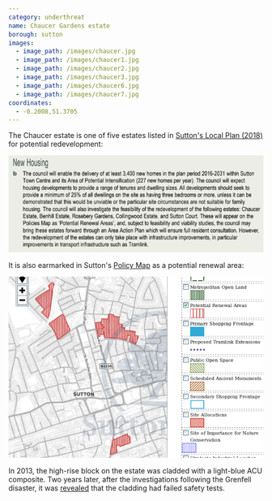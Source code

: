 ```yaml
---
category: underthreat
name: Chaucer Gardens estate
borough: sutton
images:
  - image_path: /images/chaucer.jpg
  - image_path: /images/chaucer1.jpg
  - image_path: /images/chaucer2.jpg
  - image_path: /images/chaucer3.jpg
  - image_path: /images/chaucer6.jpg
  - image_path: /images/chaucer7.jpg
coordinates:
  - -0.2008,51.3705
---
```

The Chaucer estate is one of five estates listed in [Sutton's Local Plan (2018)](https://drive.google.com/file/d/1MdX6GlaHDoBdG6CTsvjFaIuPtIa9id5O/view) for potential redevelopment:

![](/images/suttonplan.png)

It is also earmarked in Sutton's [Policy Map](http://sutton.addresscafe.com/app/exploreit/) as a potential renewal area:

![](/images/suttonpolicymap.png)

In 2013, the high-rise block on the estate was cladded with a light-blue ACU composite. Two years later, after the investigations following the Grenfell disaster, it was [revealed](https://www.yourlocalguardian.co.uk/news/15387026.sutton-housing-partnership-sutton-council-and-sutton-fire-commander-meet-concerned-residents-living-in-chaucer-house-sutton/) that the cladding had failed safety tests.

